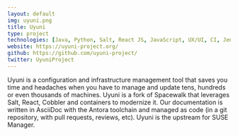 ```yaml
---
layout: default
img: uyuni.png
title: Uyuni
type: project
technologies: [Java, Python, Salt, React JS, JavaScript, UX/UI, CI, Jenkins, AsciiDoc, Antora]
website: https://uyuni-project.org/
github: https://github.com/uyuni-project/
twitter: UyuniProject
---
```


Uyuni is a configuration and infrastructure management tool that saves you time and headaches when you have to manage and update tens, hundreds or even thousands of machines. Uyuni is a fork of Spacewalk that leverages Salt, React, Cobbler and containers to modernize it. Our documentation is written in AsciiDoc with the Antora toolchain and managed as code (in a git repository, with pull requests, reviews, etc). Uyuni is the upstream for SUSE Manager.
